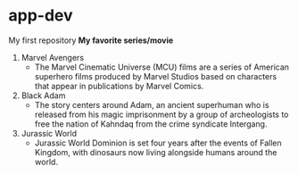 # app-dev
My first repository
**My favorite series/movie**
1. Marvel Avengers
   - The Marvel Cinematic Universe (MCU) films are a series of American superhero films produced by Marvel Studios based on characters that appear in publications by          Marvel Comics.
2. Black Adam
   - The story centers around Adam, an ancient superhuman who is released from his magic imprisonment by a group of archeologists to free the nation of Kahndaq from the       crime syndicate Intergang.
3. Jurassic World
   - Jurassic World Dominion is set four years after the events of Fallen Kingdom, with dinosaurs now living alongside humans around the world. 
